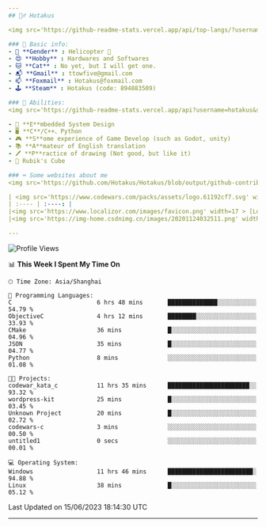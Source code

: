 ```yaml
---
## 🕵️‍♂️ Hotakus 

<img src='https://github-readme-stats.vercel.app/api/top-langs/?username=hotakus&layout=compact&theme=calm&border_radius=10&langs_count=6' width=350  align='right'>

### 📰 Basic info:
- 👬 **Gender** : Helicopter 🚁
- 😍 **Hobby** : Hardwares and Softwares
- 🐱 **Cat** : No yet, but I will get one.
- 📬 **Gmail** : ttowfive@gmail.com
- 📫 **Foxmail** : Hotakus@foxmail.com
- 🕹 **Steam** : Hotakus (code: 894883509)

### 💪 Abilities:
<img src='https://github-readme-stats.vercel.app/api?username=hotakus&show_icons=true&theme=calm&border_radius=10' width=350 align='right'>

- 🔌 **E**mbedded System Design
- 🖥 **C**/C++、Python
- 🎮 **S**ome experience of Game Develop (such as Godot, unity)
- 📚 **A**mateur of English translation 
- 🖊 **P**ractice of drawing (Not good, but like it) 
- 🎲 Rubik's Cube

### ⌨ Some websites about me
<img src='https://github.com/Hotakus/Hotakus/blob/output/github-contribution-grid-snake-dark.svg' width=450 align='right'>

| <img src='https://www.codewars.com/packs/assets/logo.61192cf7.svg' width=15 > [CodeWars](https://www.codewars.com/users/Hotakus) |<img src='https://www.codewars.com/users/Hotakus/badges/micro' width=150 >|  
| :---- | :----: | 
|<img src='https://www.localizor.com/images/favicon.png' width=17 > [Localizor](https://www.codewars.com/users/Hotakus)| <img src='https://www.localizor.com/images/localizor-logo.png' width=100 > |
|<img src='https://img-home.csdnimg.cn/images/20201124032511.png' width=30 > [CSDN](https://blog.csdn.net/qq_26106317?spm=1010.2135.3001.5421)|<img width=16 src="https://img-home.csdnimg.cn/images/20210108035947.gif"> <img src="https://csdnimg.cn/identity/blog4.png" width=16>|

---
```


<!--START_SECTION:waka-->
![Profile Views](http://img.shields.io/badge/Profile%20Views-7-blue)

📊 **This Week I Spent My Time On** 

```text
🕑︎ Time Zone: Asia/Shanghai

💬 Programming Languages: 
C                        6 hrs 48 mins       ██████████████░░░░░░░░░░░   54.79 % 
ObjectiveC               4 hrs 12 mins       ████████░░░░░░░░░░░░░░░░░   33.93 % 
CMake                    36 mins             █░░░░░░░░░░░░░░░░░░░░░░░░   04.96 % 
JSON                     35 mins             █░░░░░░░░░░░░░░░░░░░░░░░░   04.77 % 
Python                   8 mins              ░░░░░░░░░░░░░░░░░░░░░░░░░   01.08 % 

🐱‍💻 Projects: 
codewar_kata_c           11 hrs 35 mins      ███████████████████████░░   93.32 % 
wordpress-kit            25 mins             █░░░░░░░░░░░░░░░░░░░░░░░░   03.45 % 
Unknown Project          20 mins             █░░░░░░░░░░░░░░░░░░░░░░░░   02.72 % 
codewars-c               3 mins              ░░░░░░░░░░░░░░░░░░░░░░░░░   00.50 % 
untitled1                0 secs              ░░░░░░░░░░░░░░░░░░░░░░░░░   00.01 % 

💻 Operating System: 
Windows                  11 hrs 46 mins      ████████████████████████░   94.88 % 
Linux                    38 mins             █░░░░░░░░░░░░░░░░░░░░░░░░   05.12 % 
```


 Last Updated on 15/06/2023 18:14:30 UTC
<!--END_SECTION:waka-->

---
